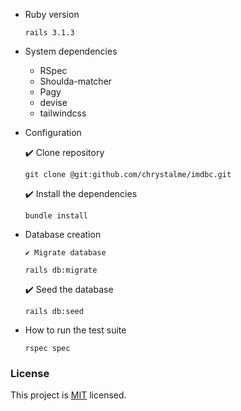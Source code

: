 * Ruby version

    ```
    rails 3.1.3
    ```

* System dependencies
  * RSpec
  * Shoulda-matcher
  * Pagy
  * devise
  * tailwindcss

* Configuration

     ✔️ Clone repository

     ```
     git clone @git:github.com/chrystalme/imdbc.git
     ```

     ✔️ Install the dependencies

     ```
     bundle install
     ```

* Database creation

      ✔️ Migrate database

    ```
    rails db:migrate
    ```

   ✔️ Seed the database

     ```
     rails db:seed
     ```

* How to run the test suite

    ```
    rspec spec
    ```

### License

   This project is [MIT](https://mit-license.org/) licensed.

